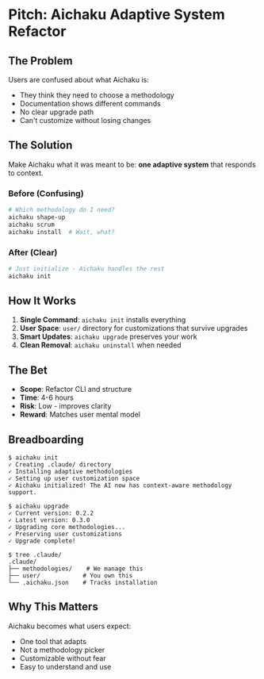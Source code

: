 # Pitch: Aichaku Adaptive System Refactor

## The Problem

Users are confused about what Aichaku is:

- They think they need to choose a methodology
- Documentation shows different commands
- No clear upgrade path
- Can't customize without losing changes

## The Solution

Make Aichaku what it was meant to be: **one adaptive system** that responds to
context.

### Before (Confusing)

```bash
# Which methodology do I need?
aichaku shape-up
aichaku scrum
aichaku install  # Wait, what?
```

### After (Clear)

```bash
# Just initialize - Aichaku handles the rest
aichaku init
```

## How It Works

1. **Single Command**: `aichaku init` installs everything
2. **User Space**: `user/` directory for customizations that survive upgrades
3. **Smart Updates**: `aichaku upgrade` preserves your work
4. **Clean Removal**: `aichaku uninstall` when needed

## The Bet

- **Scope**: Refactor CLI and structure
- **Time**: 4-6 hours
- **Risk**: Low - improves clarity
- **Reward**: Matches user mental model

## Breadboarding

```
$ aichaku init
✓ Creating .claude/ directory
✓ Installing adaptive methodologies
✓ Setting up user customization space
✓ Aichaku initialized! The AI now has context-aware methodology support.

$ aichaku upgrade
✓ Current version: 0.2.2
✓ Latest version: 0.3.0
✓ Upgrading core methodologies...
✓ Preserving user customizations
✓ Upgrade complete!

$ tree .claude/
.claude/
├── methodologies/    # We manage this
├── user/            # You own this
└── .aichaku.json    # Tracks installation
```

## Why This Matters

Aichaku becomes what users expect:

- One tool that adapts
- Not a methodology picker
- Customizable without fear
- Easy to understand and use
